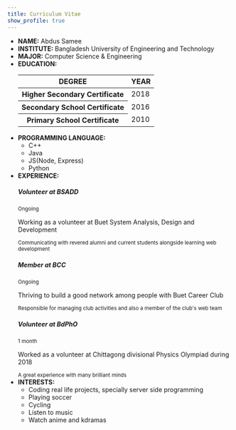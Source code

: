```yaml
---
title: Curriculum Vitae
show_profile: true
---
```


<div class="alert alert-dark" role="alert">
  <ul class="list-group">
    <li class="list-group-item"><b>NAME:</b>  Abdus Samee</li>
    <li class="list-group-item"><b>INSTITUTE:</b>  Bangladesh University of Engineering and Technology </li>
    <li class="list-group-item"><b>MAJOR:</b>  Computer Science & Engineering</li>
    <li class="list-group-item"><b>EDUCATION:</b>
      <table class="table table-striped">
        <thead class="thead-dark">
          <tr>
            <th scope="col">DEGREE</th>
            <th scope="col">YEAR</th>
          </tr>
        </thead>
        <tbody>
          <tr>
            <th scope="row">Higher Secondary Certificate</th>
            <td>2018</td>
          </tr>
          <tr>
            <th scope="row">Secondary School Certificate</th>
            <td>2016</td>
          </tr>
          <tr>
            <th scope="col">Primary School Certificate</th>
            <td>2010</td>
          </tr>
        </tbody>
      </table>
    </li>
    <li class="list-group-item"><b>PROGRAMMING LANGUAGE:</b>
      <ul class="list-group list-group-horizontal-sm">
        <li class="list-group-item list-group-item-info">C++</li>
        <li class="list-group-item list-group-item-info">Java</li>
        <li class="list-group-item list-group-item-info">JS(Node, Express)</li>
        <li class="list-group-item list-group-item-info">Python</li>
      </ul>
    </li>
    <li class="list-group-item"><b>EXPERIENCE:</b>
      <div class="list-group">
        <div class="list-group-item">
          <div class="d-flex w-100 justify-content-between">
            <h5 class="mb-1">Volunteer at BSADD</h5>
            <small>Ongoing</small>
          </div>
          <p class="mb-1">Working as a volunteer at Buet System Analysis, Design and Development</p>
          <small>Communicating with revered alumni and current students alongside learning web development</small>
        </div>
        <div class="list-group-item">
          <div class="d-flex w-100 justify-content-between">
            <h5 class="mb-1">Member at BCC</h5>
            <small>Ongoing</small>
          </div>
          <p class="mb-1">Thriving to build a good network among people with Buet Career Club</p>
          <small>Responsible for managing club activities and also a member of the club's web team</small>
        </div>
        <div class="list-group-item">
          <div class="d-flex w-100 justify-content-between">
            <h5 class="mb-1">Volunteer at BdPhO</h5>
            <small>1 month</small>
          </div>
          <p class="mb-1">Worked as a volunteer at Chittagong divisional Physics Olympiad during 2018</p>
          <small>A great experience with many brilliant minds</small>
        </div>
      </div>
    </li>
    <li class="list-group-item"><b>INTERESTS:</b>
      <ul class="list-group">
        <li class="list-group-item list-group-item-primary">Coding real life projects, specially server side programming</li>
        <li class="list-group-item list-group-item-info">Playing soccer</li>
        <li class="list-group-item list-group-item-secondary">Cycling</li>
        <li class="list-group-item list-group-item-warning">Listen to music</li>
        <li class="list-group-item list-group-item-danger">Watch anime and kdramas</li>
      </ul>
    </li>
  </ul>
</div>
